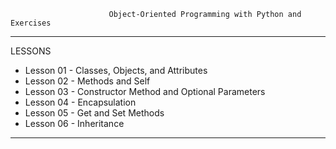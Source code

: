                           Object-Oriented Programming with Python and Exercises

-----------------------------------------------------------------------

LESSONS

* Lesson 01 - Classes, Objects, and Attributes
* Lesson 02 - Methods and Self
* Lesson 03 - Constructor Method and Optional Parameters
* Lesson 04 - Encapsulation
* Lesson 05 - Get and Set Methods
* Lesson 06 - Inheritance

-----------------------------------------------------------------------